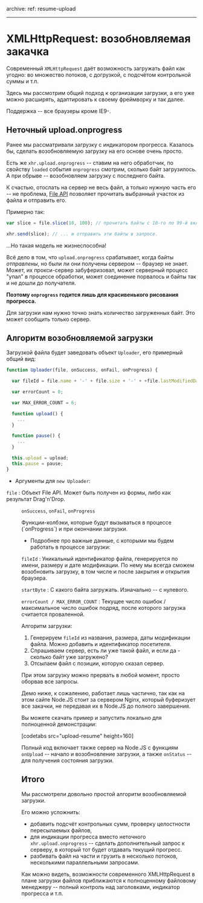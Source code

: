 archive:
  ref: resume-upload

---

# XMLHttpRequest: возобновляемая закачка

Современный `XMLHttpRequest` даёт возможность загружать файл как угодно: во множество потоков, с догрузкой, с подсчётом контрольной суммы и т.п.

Здесь мы рассмотрим общий подход к организации загрузки, а его уже можно расширять, адаптировать к своему фреймворку и так далее.

Поддержка -- все браузеры кроме IE9-.

## Неточный upload.onprogress

Ранее мы рассматривали загрузку с индикатором прогресса. Казалось бы, сделать возобновляемую загрузку на его основе очень просто.

Есть же `xhr.upload.onprogress` -- ставим на него обработчик, по свойству `loaded`  события `onprogress` смотрим, сколько байт загрузилось. А при обрыве -- возобновляем загрузку с последнего байта.

К счастью, отослать на сервер не весь файл, а только нужную часть его -- не проблема, [File API](http://www.w3.org/TR/FileAPI/) позволяет прочитать выбранный участок из файла и отправить его.

Примерно так:

```js
var slice = file.slice(10, 100); // прочитать байты с 10-го по 99-й включительно

xhr.send(slice); // ... и отправить эти байты в запросе.
```

...Но такая модель не жизнеспособна!

Всё дело в том, что `upload.onprogress` срабатывает, когда байты *отправлены*, но были ли они получены сервером -- браузер не знает. Может, их прокси-сервер забуферизовал, может серверный процесс "упал" в процессе обработки, может соединение порвалось и байты так и не дошли до получателя.

**Поэтому `onprogress` годится лишь для красивенького рисования прогресса.**

Для загрузки нам нужно точно знать количество загруженных байт. Это может сообщить только сервер.

## Алгоритм возобновляемой загрузки

Загрузкой файла будет заведовать объект `Uploader`, его примерный общий вид:

```js
function Uploader(file, onSuccess, onFail, onProgress) {

  var fileId = file.name + '-' + file.size + '-' + +file.lastModifiedDate;

  var errorCount = 0;

  var MAX_ERROR_COUNT = 6;

  function upload() {
    ...
  }

  function pause() {
    ...
  }

  this.upload = upload;
  this.pause = pause;
}
```

- Аргументы для `new Uploader`:

`file`
: Объект File API. Может быть получен из формы, либо как результат Drag'n'Drop.<dd>
`onSuccess`, `onFail`, `onProgress`
<dd>Функции-колбэки, которые будут вызываться в процессе (`onProgress`) и при окончании загрузки.

- Подробнее про важные данные, с которыми мы будем работать в процессе загрузки:

`fileId`
: Уникальный идентификатор файла, генерируется по имени, размеру и дате модификации. По нему мы всегда сможем возобновить загрузку, в том числе и после закрытия и открытия браузера.

`startByte`
: С какого байта загружать. Изначально -- с нулевого.

`errorCount / MAX_ERROR_COUNT`
: Текущее число ошибок / максимальное число ошибок подряд, после которого загрузка считается проваленной.

Алгоритм загрузки:

1. Генерируем `fileId` из названия, размера, даты модификации файла. Можно добавить и идентификатор посетителя.
2. Спрашиваем сервер, есть ли уже такой файл, и если да - сколько байт уже загружено?
3. Отсылаем файл с позиции, которую сказал сервер.

При этом загрузку можно прервать в любой момент, просто оборвав все запросы.

Демо ниже, к сожалению, работает лишь частично, так как на этом сайте Node.JS стоит за сервером Nginx, который буферизует все закачки, не передавая их в Node.JS до полного завершения.

Вы можете скачать пример и запустить локально для полноценной демонстрации:

[codetabs src="upload-resume" height=160]

Полный код включает также сервер на Node.JS с функциям `onUpload` -- начало и возобновление загрузки, а также `onStatus` -- для получения состояния загрузки.

## Итого

Мы рассмотрели довольно простой алгоритм возобновляемой загрузки.

Его можно усложнить:

- добавить подсчёт контрольных сумм, проверку целостности пересылаемых файлов,
- для индикации прогресса вместо неточного `xhr.upload.onprogress` -- сделать дополнительный запрос к серверу, в который тот будет отдавать текущий прогресс.
- разбивать файл на части и грузить в несколько потоков, несколькими параллельными запросами.

Как можно видеть, возможности современного XMLHttpRequest в плане загрузки файлов приближаются к полноценному файловому менеджеру -- полный контроль над заголовками, индикатор прогресса и т.п.

